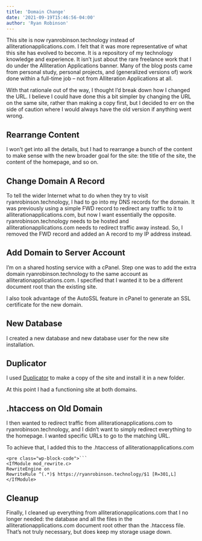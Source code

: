 ```yaml
---
title: 'Domain Change'
date: '2021-09-19T15:46:56-04:00'
author: 'Ryan Robinson'
---
```


This site is now ryanrobinson.technology instead of alliterationapplications.com. I felt that it was more representative of what this site has evolved to become. It is a repository of my technology knowledge and experience. It isn’t just about the rare freelance work that I do under the Alliteration Applications banner. Many of the blog posts came from personal study, personal projects, and (generalized versions of) work done within a full-time job – not from Alliteration Applications at all.

With that rationale out of the way, I thought I’d break down how I changed the URL. I believe I could have done this a bit simpler by changing the URL on the same site, rather than making a copy first, but I decided to err on the side of caution where I would always have the old version if anything went wrong.

## Rearrange Content

I won’t get into all the details, but I had to rearrange a bunch of the content to make sense with the new broader goal for the site: the title of the site, the content of the homepage, and so on.

## Change Domain A Record

To tell the wider Internet what to do when they try to visit ryanrobinson.technology, I had to go into my DNS records for the domain. It was previously using a simple FWD record to redirect any traffic to it to alliterationapplications.com, but now I want essentially the opposite. ryanrobinson.technology needs to be hosted and alliterationapplications.com needs to redirect traffic away instead. So, I removed the FWD record and added an A record to my IP address instead.

## Add Domain to Server Account

I’m on a shared hosting service with a cPanel. Step one was to add the extra domain ryanrobinson.technology to the same account as alliterationapplications.com. I specified that I wanted it to be a different document root than the existing site.

I also took advantage of the AutoSSL feature in cPanel to generate an SSL certificate for the new domain.

## New Database

I created a new database and new database user for the new site installation.

## Duplicator

I used [Duplicator](https://wordpress.org/plugins/duplicator/) to make a copy of the site and install it in a new folder.

At this point I had a functioning site at both domains.

## .htaccess on Old Domain

I then wanted to redirect traffic from alliterationapplications.com to ryanrobinson.technology, and I didn’t want to simply redirect everything to the homepage. I wanted specific URLs to go to the matching URL.

To achieve that, I added this to the .htaccess of alliterationapplications.com

```
<pre class="wp-block-code">```
<IfModule mod_rewrite.c>
RewriteEngine on
RewriteRule ^(.*)$ https://ryanrobinson.technology/$1 [R=301,L]
</IfModule>
```

## Cleanup

Finally, I cleaned up everything from alliterationapplications.com that I no longer needed: the database and all the files in the alliterationapplications.com document root other than the .htaccess file. That’s not truly necessary, but does keep my storage usage down.

